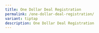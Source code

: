 ```yaml
---
title: One Dollar Deal Registration
permalink: /one-dollar-deal-registration/
variant: tiptap
description: One Dollar Deal Registration
---
```

